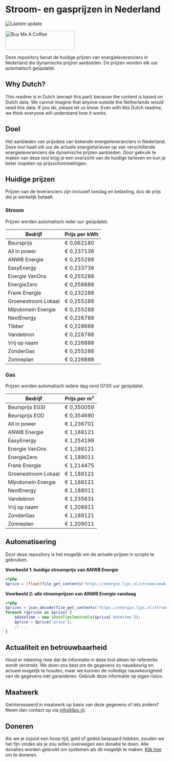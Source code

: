 # Stroom- en gasprijzen in Nederland

![Laatste update](https://img.shields.io/badge/laatste%20update-2024--09--25%2000%3A00%20CET-brightgreen)

<a href="https://www.buymeacoffee.com/Lars-" target="_blank"><img src="https://cdn.buymeacoffee.com/buttons/v2/default-orange.png" alt="Buy Me A Coffee" height="60" style="height: 60px !important;width: 217px !important;" ></a>

Deze repository bevat de huidige prijzen van energieleveranciers in Nederland die dynamische prijzen aanbieden. De prijzen worden elk uur automatisch geüpdatet.

## Why Dutch?

This readme is in Dutch (except this part) because the content is based on Dutch data. We cannot imagine that anyone outside the Netherlands would need this data. If you do, please let us know. Even with this Dutch readme, we think
everyone will understand how it works.

## Doel

Het aanbieden van prijsdata van bekende energieleveranciers in Nederland. Deze tool haalt elk uur de actuele energietarieven op van verschillende energieleveranciers die dynamische prijzen aanbieden. Door gebruik te maken van deze tool
krijg je een overzicht van de huidige tarieven en kun je beter inspelen op prijsschommelingen.

## Huidige prijzen

Prijzen van de leveranciers zijn inclusief toeslag en belasting, dus de prijs die je werkelijk betaalt.

### Stroom

Prijzen worden automatisch ieder uur geüpdatet.

 Bedrijf | Prijs per kWh 
---------|---------------
Beursprijs | € 0,062180
All in power | € 0,237138
ANWB Energie | € 0,255288
EasyEnergy | € 0,233738
Energie VanOns | € 0,255288
EnergieZero | € 0,256888
Frank Energie | € 0,232288
Groenestroom Lokaal | € 0,255288
Mijndomein Energie | € 0,255288
NextEnergy | € 0,226788
Tibber | € 0,228668
Vandebron | € 0,228768
Vrij op naam | € 0,226888
ZonderGas | € 0,255288
Zonneplan | € 0,226888


### Gas

Prijzen worden automatisch iedere dag rond 07.00 uur geüpdatet.

 Bedrijf | Prijs per m³ 
---------|--------------
Beursprijs EGSI | € 0,350059
Beursprijs EOD | € 0,354690
All in power | € 1,236701
ANWB Energie | € 1,188121
EasyEnergy | € 1,254199
Energie VanOns | € 1,188121
EnergieZero | € 1,189011
Frank Energie | € 1,214475
Groenestroom Lokaal | € 1,188121
Mijndomein Energie | € 1,188121
NextEnergy | € 1,188011
Vandebron | € 1,235631
Vrij op naam | € 1,208911
ZonderGas | € 1,188121
Zonneplan | € 1,209011


## Automatisering

Door deze repository is het mogelijk om de actuele prijzen in scripts te gebruiken.

**Voorbeeld 1: huidige stroomprijs van ANWB Energie**

```php
<?php
$price = (float)file_get_contents('https://energie.ljpc.nl/stroom/anwb-energie-nu.txt');

```

**Voorbeeld 2: alle stroomprijzen van ANWB Energie vandaag**

```php
<?php
$prices = json_decode(file_get_contents('https://energie.ljpc.nl/stroom/all-in-power-vandaag.json'),true);
foreach ($prices as $price) {
    $dateTime = new \DateTimeImmutable($price['datetime']);
    $price = $price['price'];
    // ...
}
```

## Actualiteit en betrouwbaarheid

Houd er rekening mee dat de informatie in deze tool alleen ter referentie wordt verstrekt. We doen ons best om de gegevens zo nauwkeurig en actueel mogelijk te houden, maar we kunnen de volledige nauwkeurigheid van de gegevens niet
garanderen. Gebruik deze informatie op eigen risico.

## Maatwerk

Geïnteresseerd in maatwerk op basis van deze gegevens of iets anders? Neem dan contact op
via [info@ljpc.nl](mailto:info@ljpc.nl?subject=Energie%20prijzen).

## Doneren

Als we je zojuist een hoop tijd, geld of gedoe bespaard hebben, zouden we het fijn vinden als je zou willen overwegen een
donatie te doen. Alle donaties worden gebruikt om systemen als dit mogelijk te
maken. [Klik hier](https://www.buymeacoffee.com/Lars-) om te doneren.
